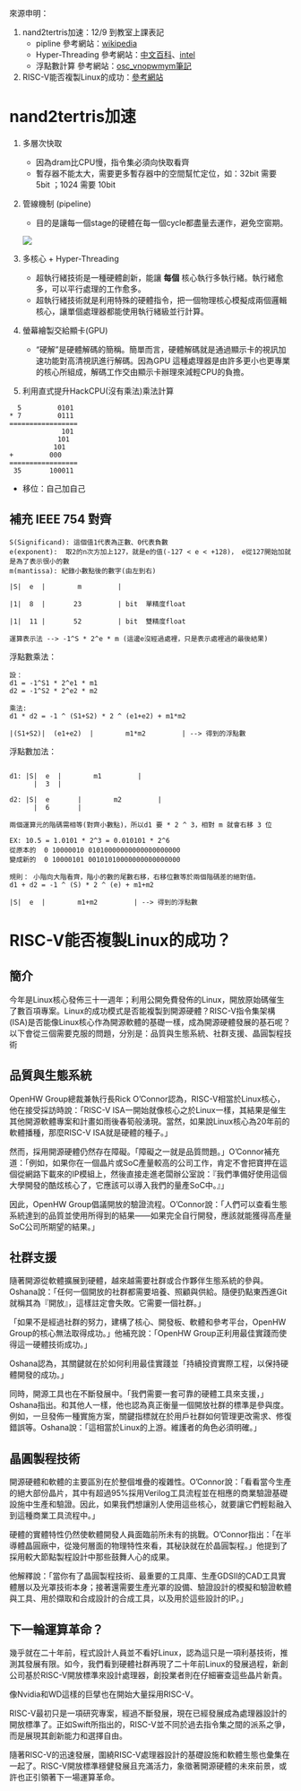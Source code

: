 來源申明：

1. nand2tertris加速：12/9 到教室上課表記
   - pipline 參考網站：[wikipedia](https://zh.wikipedia.org/wiki/%E6%8C%87%E4%BB%A4%E7%AE%A1%E7%B7%9A%E5%8C%96)
   - Hyper-Threading 參考網站：[中文百科](https://www.newton.com.tw/wiki/Hyper-Threading)、[intel](https://www.intel.com.tw/content/www/tw/zh/gaming/resources/hyper-threading.html)
   - 浮點數計算 參考網站：[osc_vnopwmym筆記](https://www.gushiciku.cn/pl/pFUb/zh-tw)
2. RISC-V能否複製Linux的成功：[參考網站](https://www.eettaiwan.com/20210406nt31-can-open-source-hardware-emulate-linux/)

# nand2tertris加速

1. 多層次快取
	- 因為dram比CPU慢，指令集必須向快取看齊
	- 暫存器不能太大，需要更多暫存器中的空間幫忙定位，如：32bit 需要 5bit ；1024 需要 10bit
	
2. 管線機制 (pipeline)
	- 目的是讓每一個stage的硬體在每一個cycle都盡量去運作，避免空窗期。
   
   ![](https://upload.wikimedia.org/wikipedia/commons/6/67/5_Stage_Pipeline.svg)
   
3. 多核心 + Hyper-Threading
	- 超執行緒技術是一種硬體創新，能讓 **每個** 核心執行多執行緒。執行緒愈多，可以平行處理的工作愈多。
   - 超執行緒技術就是利用特殊的硬體指令，把一個物理核心模擬成兩個邏輯核心，讓單個處理器都能使用執行緒級並行計算。
   
4. 螢幕繪製交給顯卡(GPU)
	-  “硬解”是硬體解碼的簡稱。簡單而言，硬體解碼就是通過顯示卡的視訊加速功能對高清視訊進行解碼。因為GPU 這種處理器是由許多更小也更專業的核心所組成，解碼工作交由顯示卡辦理來減輕CPU的負擔。
   
5. 利用直式提升HackCPU(沒有乘法)乘法計算


```
  5         0101
* 7         0111
=================
             101
            101
           101
+         000
=================
 35       100011
```
- 移位：自己加自己


## 補充  IEEE 754 對齊

```
S(Significand): 這個值1代表為正數、0代表負數
e(exponent):  取2的n次方加上127，就是e的值(-127 < e < +128)， e從127開始加就是為了表示很小的數
m(mantissa): 紀錄小數點後的數字(由左到右) 

|S|  e  |        m         |

|1|  8  |       23         | bit  單精度float

|1|  11 |       52         | bit  雙精度float

運算表示法 --> -1^S * 2^e * m (這邊e沒經過處裡，只是表示處裡過的最後結果)
```
浮點數乘法：

```
設：
d1 = -1^S1 * 2^e1 * m1
d2 = -1^S2 * 2^e2 * m2

乘法:
d1 * d2 = -1 ^ (S1+S2) * 2 ^ (e1+e2) + m1*m2

|(S1+S2)|  (e1+e2)  |        m1*m2         | --> 得到的浮點數
```
浮點數加法：

```

d1: |S|  e  |        m1         |  
      |  3  | 

d2: |S|  e       |        m2         |
      |  6       | 
      
兩個運算元的階碼需相等(對齊小數點)，所以d1 要 * 2 ^ 3，相對 m 就會右移 3 位

EX: 10.5 = 1.0101 * 2^3 = 0.010101 * 2^6
從原本的  0 10000010 01010000000000000000000
變成新的  0 10000101 00101010000000000000000

規則： 小階向大階看齊，階小的數的尾數右移，右移位數等於兩個階碼差的絕對值。
d1 + d2 = -1 ^ (S) * 2 ^ (e) + m1+m2

|S|  e  |        m1+m2         | --> 得到的浮點數
```






# RISC-V能否複製Linux的成功？


## 簡介
今年是Linux核心發佈三十一週年；利用公開免費發佈的Linux，開放原始碼催生了數百項專案。Linux的成功模式是否能複製到開源硬體？RISC-V指令集架構(ISA)是否能像Linux核心作為開源軟體的基礎一樣，成為開源硬體發展的基石呢？以下會從三個需要克服的問題，分別是：品質與生態系統、社群支援、晶圓製程技術



## 品質與生態系統

OpenHW Group總裁兼執行長Rick O’Connor認為，RISC-V相當於Linux核心，他在接受採訪時說：「RISC-V ISA一開始就像核心之於Linux一樣，其結果是催生其他開源軟體專案和計畫如雨後春筍般湧現。當然，如果說Linux核心為20年前的軟體播種，那麼RISC-V ISA就是硬體的種子。」

然而，採用開源硬體仍然存在障礙。「障礙之一就是品質問題。」O’Connor補充道：「例如，如果你在一個晶片或SoC產量較高的公司工作，肯定不會把寶押在這個從網路下載來的IP模組上，然後直接走進老闆辦公室說：『我們準備好使用這個大學開發的酷炫核心了，它應該可以導入我們的量產SoC中。』」

因此，OpenHW Group倡議開放的驗證流程。O’Connor說：「人們可以查看生態系統達到的品質並使用所得到的結果——如果完全自行開發，應該就能獲得高產量SoC公司所期望的結果。」



## 社群支援

隨著開源從軟體擴展到硬體，越來越需要社群或合作夥伴生態系統的參與。Oshana說：「任何一個開放的社群都需要培養、照顧與供給。隨便扔點東西進Git就稱其為『開放』，這樣註定會失敗。它需要一個社群。」

「如果不是經過社群的努力，建構了核心、開發板、軟體和參考平台，OpenHW Group的核心無法取得成功。」他補充說：「OpenHW Group正利用最佳實踐而使得這一硬體技術成功。」

Oshana認為，其關鍵就在於如何利用最佳實踐並「持續投資實際工程，以保持硬體開發的成功。」

同時，開源工具也在不斷發展中。「我們需要一套可靠的硬體工具來支援，」Oshana指出。和其他人一樣，他也認為真正衡量一個開放社群的標準是參與度。例如，一旦發佈一種實施方案，關鍵指標就在於用戶社群如何管理更改需求、修復錯誤等。Oshana說：「這相當於Linux的上游。維護者的角色必須明確。」




## 晶圓製程技術

開源硬體和軟體的主要區別在於整個堆疊的複雜性。O’Connor說：「看看當今生產的絕大部份晶片，其中有超過95%採用Verilog工具流程並在相應的商業驗證基礎設施中生產和驗證。因此，如果我們想讓別人使用這些核心，就要讓它們輕鬆融入到這種商業工具流程中。」

硬體的實體特性仍然使軟體開發人員面臨前所未有的挑戰。O’Connor指出：「在半導體晶圓廠中，從幾何層面的物理特性來看，其秘訣就在於晶圓製程。」他提到了採用較大節點製程設計中那些鼓舞人心的成果。

他解釋說：「當你有了晶圓製程技術、最重要的工具庫、生產GDSII的CAD工具實體層以及光罩技術本身；接著還需要生產光罩的設備、驗證設計的模擬和驗證軟體與工具、用於擷取和合成設計的合成工具，以及用於這些設計的IP。」



## 下一輪運算革命？

幾乎就在二十年前，程式設計人員並不看好Linux，認為這只是一項利基技術，推測其發展有限。如今，我們看到硬體社群再現了二十年前Linux的發展過程，新創公司基於RISC-V開放標準來設計處理器，創投業者則在仔細審查這些晶片新貴。

像Nvidia和WD這樣的巨擘也在開始大量採用RISC-V。

RISC-V最初只是一項研究專案，經過不斷發展，現在已經發展成為處理器設計的開放標準了。正如Swift所指出的，RISC-V並不同於過去指令集之間的派系之爭，而是展現其創新能力和選擇自由。

隨著RISC-V的迅速發展，圍繞RISC-V處理器設計的基礎設施和軟體生態也彙集在一起了。RISC-V開放標準穩健發展且充滿活力，象徵著開源硬體的未來前景，或許也正引領著下一場運算革命。
